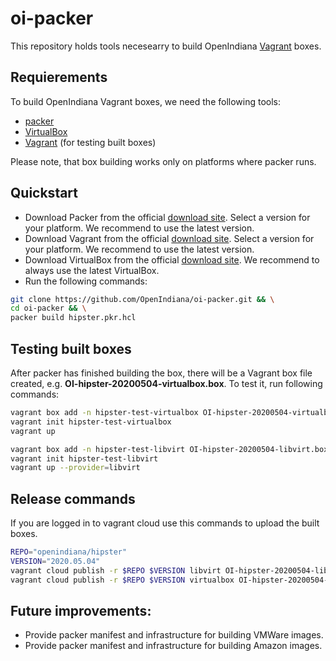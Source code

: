 # oi-packer

This repository holds tools necesearry to build OpenIndiana [Vagrant](https://www.vagrantup.com/) boxes.

## Requierements
To build OpenIndiana Vagrant boxes, we need the following tools:

* [packer](https://www.packer.io/)
* [VirtualBox](https://www.virtualbox.org/)
* [Vagrant](https://www.vagrantup.com/) (for testing built boxes)

Please note, that box building works only on platforms where packer runs.

## Quickstart

* Download Packer from the official [download site](https://www.packer.io/downloads.html). Select a version for your platform. We recommend to use the latest version.
* Download Vagrant from the official [download site](https://www.vagrantup.com/downloads.html). Select a version for your platform. We recommend to use the latest version.
* Download VirtualBox from the official [download site](https://www.virtualbox.org/wiki/Downloads). We recommend to  always use the latest VirtualBox.
* Run the following commands:

```bash
git clone https://github.com/OpenIndiana/oi-packer.git && \
cd oi-packer && \
packer build hipster.pkr.hcl
```

## Testing built boxes

After packer has finished building the box, there will be a Vagrant box file created, e.g. **OI-hipster-20200504-virtualbox.box**.
To test it, run following commands:

```bash
vagrant box add -n hipster-test-virtualbox OI-hipster-20200504-virtualbox.box
vagrant init hipster-test-virtualbox
vagrant up
```

```bash
vagrant box add -n hipster-test-libvirt OI-hipster-20200504-libvirt.box
vagrant init hipster-test-libvirt
vagrant up --provider=libvirt
```

## Release commands
If you are logged in to vagrant cloud use this commands to upload the built boxes.
```bash
REPO="openindiana/hipster"
VERSION="2020.05.04"
vagrant cloud publish -r $REPO $VERSION libvirt OI-hipster-20200504-libvirt.box
vagrant cloud publish -r $REPO $VERSION virtualbox OI-hipster-20200504-virtualbox.box
```

## Future improvements:

* Provide packer manifest and infrastructure for building VMWare images.
* Provide packer manifest and infrastructure for building Amazon images.
